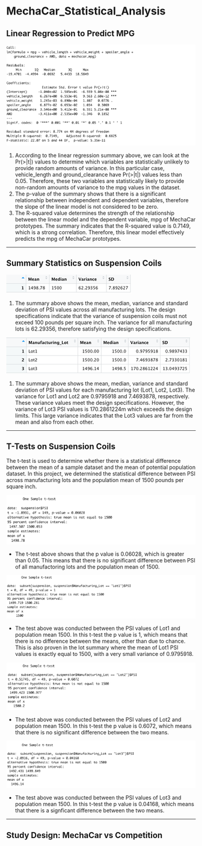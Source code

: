 # MechaCar_Statistical_Analysis

## Linear Regression to Predict MPG

![Linear Regression Summary](Images/linear_regression_summary.png)

1) According to the linear regression summary above, we can look at the Pr(>|t|) values to determine which variables are statistically unlikely to provide random amounts of variance. In this particular case, vehicle_length and ground_clearance have Pr(>|t|) values less than 0.05. Therefore, these two variables are statistically likely to provide non-random amounts of variance to the mpg values in the dataset. 
2) The p-value of the summary shows that there is a significant relationship between independent and dependent variables, therefore the slope of the linear model is not considered to be zero.
3) The R-squared value determines the strength of the relationship between the linear model and the dependent variable, mpg of MechaCar prototypes. The summary indicates that the R-squared value is 0.7149, which is a strong correlation. Therefore, this linear model effectively predicts the mpg of MechaCar prototypes. 

----

## Summary Statistics on Suspension Coils

![Total Summary](Images/total_summary.png)

1) The summary above shows the mean, median, variance and standard deviation of PSI values across all manufacturing lots. The design specifications indicate that the variance of suspension coils must not exceed 100 pounds per square inch. The variance for all manufacturing lots is 62.29356, therefore satisfying the design specifications. 

![Lot Summary](Images/lot_summary.png)

1) The summary above shows the mean, median, variance and standard deviation of PSI values for each manufacturing lot (Lot1, Lot2, Lot3). The variance for Lot1 and Lot2 are 0.9795918 and 7.4693878, respectively. These variance values meet the design specifications. However, the variance of Lot3 PSI values is 170.2861224m which exceeds the design limits. This large variance indicates that the Lot3 values are far from the mean and also from each other. 

----

## T-Tests on Suspension Coils
The t-test is used to determine whether there is a statistical difference between the mean of a sample dataset and the mean of potential population dataset. In this project, we determined the statistical difference between PSI across manufacturing lots and the population mean of 1500 pounds per square inch. 

![All T-test](Images/ttest_all_manufacturing_lots.png)

- The t-test above shows that the p value is 0.06028, which is greater than 0.05. This means that there is no significant difference between PSI of all manufactoring lots and the population mean of 1500. 

![T-test Lot 1](Images/ttest_manufacturing_lot1.png)

- The test above was conducted between the PSI values of Lot1 and population mean 1500. In this t-test the p value is 1, which means that there is no difference between the means, other than due to chance. This is also proven in the lot summary where the mean of Lot1 PSI values is exactly equal to 1500, with a very small variance of 0.9795918. 

![T-test Lot 2](Images/ttest_manufacturing_lot2.png)

- The test above was conducted between the PSI values of Lot2 and population mean 1500. In this t-test the p value is 0.6072, which means that there is no significant difference between the two means. 

![T-test Lot 3](Images/ttest_manufacturing_lot3.png)

- The test above was conducted between the PSI values of Lot3 and population mean 1500. In this t-test the p value is 0.04168, which means that there is a signficant difference between the two means.

----

## Study Design: MechaCar vs Competition
